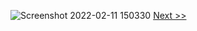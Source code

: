 ![Screenshot 2022-02-11 150330](https://user-images.githubusercontent.com/55657279/153579619-61bce092-36f3-4f5f-b8f0-abcb58ecee16.png)
[Next >>](4.md)
